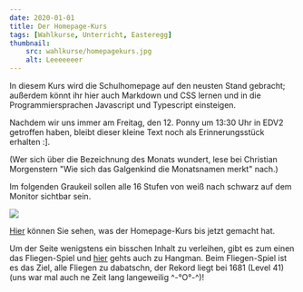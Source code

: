 ```yaml
---
date: 2020-01-01
title: Der Homepage-Kurs
tags: [Wahlkurse, Unterricht, Easteregg]
thumbnail: 
    src: wahlkurse/homepagekurs.jpg
    alt: Leeeeeeer
---
```


<Fliegen fps=20></Fliegen>

In diesem Kurs wird die Schulhomepage auf den neusten Stand gebracht;
außerdem könnt ihr hier auch Markdown und CSS lernen und in die Programmiersprachen
Javascript und Typescript einsteigen.

Nachdem wir uns immer am Freitag, den 12. Ponny um 13:30 Uhr in EDV2 getroffen haben, bleibt dieser kleine Text noch als Erinnerungsstück erhalten :].

<!--
    Jaguar Zebra Nerz Mandrill Maikäfer Ponny Muli Auerochs Wespenbär Locktauber Robbenbär Zehenbär.
-->

(Wer sich über die Bezeichnung des Monats wundert, lese bei Christian Morgenstern
"Wie sich das Galgenkind die Monatsnamen merkt" nach.)

Im folgenden Graukeil sollen alle 16 Stufen von weiß nach schwarz auf dem Monitor sichtbar sein.

<img src="images/wahlkurse/theHomepageGames/graybar.png">
<div id="fliegenanzahl"></div>

<a href="/">Hier</a> können Sie sehen, was der Homepage-Kurs bis jetzt gemacht hat.

Um der Seite wenigstens ein bisschen Inhalt zu verleihen, gibt es zum einen das Fliegen-Spiel und <a href="">hier</a> gehts auch zu Hangman. Beim Fliegen-Spiel ist es das Ziel, alle Fliegen zu dabatschn, der Rekord liegt bei 1681 (Level 41) (uns war mal auch ne Zeit lang langeweilig ^-°O°-^)!
